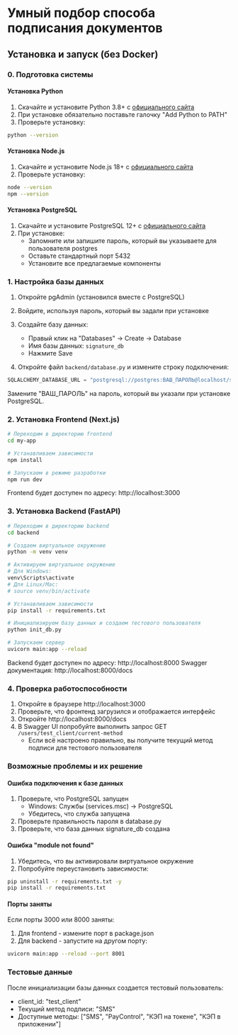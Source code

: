 # Умный подбор способа подписания документов

## Установка и запуск (без Docker)

### 0. Подготовка системы

#### Установка Python
1. Скачайте и установите Python 3.8+ с [официального сайта](https://www.python.org/downloads/)
2. При установке обязательно поставьте галочку "Add Python to PATH"
3. Проверьте установку:
```bash
python --version
```

#### Установка Node.js
1. Скачайте и установите Node.js 18+ с [официального сайта](https://nodejs.org/)
2. Проверьте установку:
```bash
node --version
npm --version
```

#### Установка PostgreSQL
1. Скачайте и установите PostgreSQL 12+ с [официального сайта](https://www.postgresql.org/download/)
2. При установке:
   - Запомните или запишите пароль, который вы указываете для пользователя postgres
   - Оставьте стандартный порт 5432
   - Установите все предлагаемые компоненты

### 1. Настройка базы данных
1. Откройте pgAdmin (установился вместе с PostgreSQL)
2. Войдите, используя пароль, который вы задали при установке
3. Создайте базу данных:
   - Правый клик на "Databases" -> Create -> Database
   - Имя базы данных: `signature_db`
   - Нажмите Save

4. Откройте файл `backend/database.py` и измените строку подключения:
```python
SQLALCHEMY_DATABASE_URL = "postgresql://postgres:ВАШ_ПАРОЛЬ@localhost/signature_db"
```
Замените "ВАШ_ПАРОЛЬ" на пароль, который вы указали при установке PostgreSQL.

### 2. Установка Frontend (Next.js)
```bash
# Переходим в директорию frontend
cd my-app

# Устанавливаем зависимости
npm install

# Запускаем в режиме разработки
npm run dev
```
Frontend будет доступен по адресу: http://localhost:3000

### 3. Установка Backend (FastAPI)
```bash
# Переходим в директорию backend
cd backend

# Создаем виртуальное окружение
python -m venv venv

# Активируем виртуальное окружение
# Для Windows:
venv\Scripts\activate
# Для Linux/Mac:
# source venv/bin/activate

# Устанавливаем зависимости
pip install -r requirements.txt

# Инициализируем базу данных и создаем тестового пользователя
python init_db.py

# Запускаем сервер
uvicorn main:app --reload
```
Backend будет доступен по адресу: http://localhost:8000
Swagger документация: http://localhost:8000/docs

### 4. Проверка работоспособности
1. Откройте в браузере http://localhost:3000
2. Проверьте, что фронтенд загрузился и отображается интерфейс
3. Откройте http://localhost:8000/docs
4. В Swagger UI попробуйте выполнить запрос GET `/users/test_client/current-method`
   - Если всё настроено правильно, вы получите текущий метод подписи для тестового пользователя

### Возможные проблемы и их решение

#### Ошибка подключения к базе данных
1. Проверьте, что PostgreSQL запущен
   - Windows: Службы (services.msc) -> PostgreSQL
   - Убедитесь, что служба запущена
2. Проверьте правильность пароля в database.py
3. Проверьте, что база данных signature_db создана

#### Ошибка "module not found"
1. Убедитесь, что вы активировали виртуальное окружение
2. Попробуйте переустановить зависимости:
```bash
pip uninstall -r requirements.txt -y
pip install -r requirements.txt
```

#### Порты заняты
Если порты 3000 или 8000 заняты:
1. Для frontend - измените порт в package.json
2. Для backend - запустите на другом порту:
```bash
uvicorn main:app --reload --port 8001
```

### Тестовые данные
После инициализации базы данных создается тестовый пользователь:
- client_id: "test_client"
- Текущий метод подписи: "SMS"
- Доступные методы: ["SMS", "PayControl", "КЭП на токене", "КЭП в приложении"]
